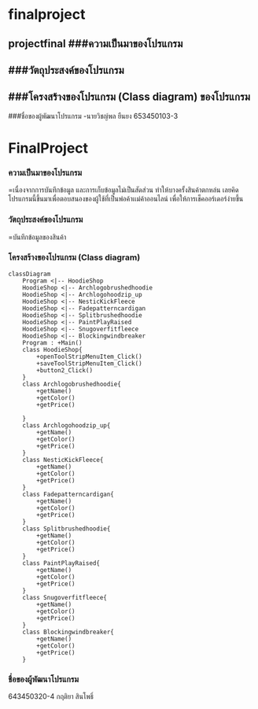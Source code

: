 # finalproject
projectfinal
###ความเป็นมาของโปรแกรม
-

###วัตถุประสงค์ของโปรแกรม
-

###โครงสร้างของโปรแกรม (Class diagram) ของโปรแกรม
-

###ชื่อของผู้พัฒนาโปรแกรม
-นายวิชญ์พล ยืนยง 653450103-3
# FinalProject

### ความเป็นมาของโปรแกรม
=เนื่องจากการบันทึกข้อมูล และการเก็บข้อมูลไม่เป็นสัดส่วน ทำให้บางครั้งสินค้าตกหล่น เลยคิดโปรแกรมนี้ขึ้นมาเพื่อตอบสนองของผู้ใช้ที่เป็นพ่อค้าเเม่ค้าออนไลน์ เพื่อให้การเช็คออร์เดอร์ง่ายขึ้น


### วัตถุประสงค์ของโปรแกรม
=บันทึกข้อมูลของสินค้า


### โครงสร้างของโปรแกรม (Class diagram)

```mermaid
classDiagram
    Program <|-- HoodieShop
    HoodieShop <|-- Archlogobrushedhoodie
    HoodieShop <|-- Archlogohoodzip_up
    HoodieShop <|-- NesticKickFleece
    HoodieShop <|-- Fadepatterncardigan
    HoodieShop <|-- Splitbrushedhoodie
    HoodieShop <|-- PaintPlayRaised
    HoodieShop <|-- Snugoverfitfleece
    HoodieShop <|-- Blockingwindbreaker
    Program : +Main()
    class HoodieShop{
        +openToolStripMenuItem_Click()
        +saveToolStripMenuItem_Click()
        +button2_Click()
    }
    class Archlogobrushedhoodie{
        +getName()
        +getColor()
        +getPrice()
        
    }
    class Archlogohoodzip_up{
        +getName()
        +getColor()
        +getPrice()
    }
    class NesticKickFleece{
        +getName()
        +getColor()
        +getPrice()    
    }
    class Fadepatterncardigan{
        +getName()
        +getColor()
        +getPrice()
    }
    class Splitbrushedhoodie{
        +getName()
        +getColor()
        +getPrice()
    }
    class PaintPlayRaised{
        +getName()
        +getColor()
        +getPrice()
    }
    class Snugoverfitfleece{
        +getName()
        +getColor()
        +getPrice()
    }
    class Blockingwindbreaker{
        +getName()
        +getColor()
        +getPrice()
    }
```

### ชื่อของผู้พัฒนาโปรแกรม
643450320-4 กฤติยา สินโพธิ์
